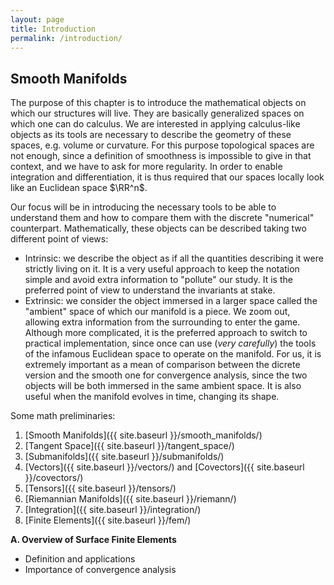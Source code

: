 ```yaml
---
layout: page
title: Introduction
permalink: /introduction/
---
```


Smooth Manifolds
----

The purpose of this chapter is to introduce the mathematical objects on which our structures will live. They are basically generalized spaces on which one can do calculus. We are interested in applying calculus-like objects as its tools are necessary to describe the geometry of these spaces, e.g. volume or curvature. For this purpose topological spaces are not enough, since a definition of smoothness is impossible to give in that context, and we have to ask for more regularity.  In order to enable integration and differentiation, it is thus required that our spaces locally look like an Euclidean space $\RR^n$.

Our focus will be in introducing the necessary tools to be able to understand them and how to compare them with the discrete "numerical" counterpart. Mathematically, these objects can be described taking two different point of views:

- Intrinsic: we describe the object as if all the quantities describing it were strictly living on it. It is a very useful approach to keep the notation simple and avoid extra information to "pollute" our study. It is the preferred point of view to understand the invariants at stake.
- Extrinsic: we consider the object immersed in a larger space called the "ambient" space of which our manifold is a piece. We zoom out, allowing extra information from the surrounding to enter the game. Although more complicated, it is the preferred approach to switch to practical implementation, since once can use (*very carefully*) the tools of the infamous Euclidean space to operate on the manifold. For us, it is extremely important as a mean of comparison between the dicrete version and the smooth one for convergence analysis, since the two objects will be both immersed in the same ambient space. It is also useful when the manifold evolves in time, changing its shape.

Some math preliminaries:
1. [Smooth Manifolds]({{ site.baseurl }}/smooth_manifolds/)
2. [Tangent Space]({{ site.baseurl }}/tangent_space/)
3. [Submanifolds]({{ site.baseurl }}/submanifolds/)
4. [Vectors]({{ site.baseurl }}/vectors/) and [Covectors]({{ site.baseurl }}/covectors/)
5. [Tensors]({{ site.baseurl }}/tensors/)
5. [Riemannian Manifolds]({{ site.baseurl }}/riemann/)
6. [Integration]({{ site.baseurl }}/integration/)
7. [Finite Elements]({{ site.baseurl }}/fem/)

**A. Overview of Surface Finite Elements**
- Definition and applications
- Importance of convergence analysis

